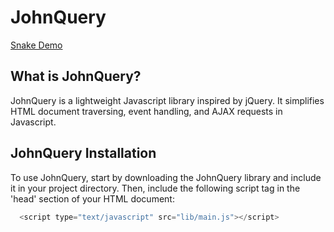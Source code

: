 # JohnQuery

[Snake Demo](http://johnbaek.life/JohnQuery/)

## What is JohnQuery?

JohnQuery is a lightweight Javascript library inspired by jQuery. It simplifies HTML document traversing, event handling, and AJAX requests in Javascript.

## JohnQuery Installation

To use JohnQuery, start by downloading the JohnQuery library and include it in your project directory. Then, include the following script tag in the 'head' section of your HTML document:

``` javascript
  <script type="text/javascript" src="lib/main.js"></script>
```
